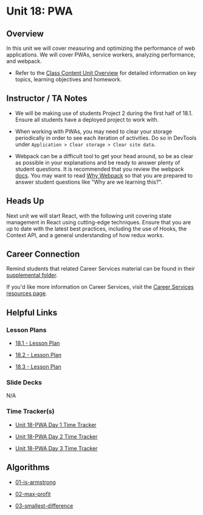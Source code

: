 # Unit 18: PWA

## Overview

In this unit we will cover measuring and optimizing the performance of web applications. We will cover PWAs, service workers, analyzing performance, and webpack.

  * Refer to the [Class Content Unit Overview](../../../01-Class-Content/18-PWA/README.md) for detailed information on key topics, learning objectives and homework.

## Instructor / TA Notes

* We will be making use of students Project 2 during the first half of 18.1. Ensure all students have a deployed project to work with.

* When working with PWAs, you may need to clear your storage periodically in order to see each iteration of activities. Do so in DevTools under `Application > Clear storage > Clear site data`.

* Webpack can be a difficult tool to get your head around, so be as clear as possible in your explanations and be ready to answer plenty of student questions. It is recommended that you review the webpack [docs](https://webpack.js.org/concepts). You may want to read [Why Webpack](https://webpack.js.org/concepts/why-webpack) so that you are prepared to answer student questions like "Why are we learning this?".

## Heads Up

Next unit we will start React, with the following unit covering state management in React using cutting-edge techniques. Ensure that you are up to date with the latest best practices, including the use of Hooks, the Context API, and a general understanding of how redux works.

## Career Connection
Remind students that related Career Services material can be found in their [supplemental folder](../../../01-Class-Content/18-PWA/04-Important/CAREER-CONNECTION.md).

If you'd like more information on Career Services, visit the [Career Services resources page](http://bit.ly/CodingCS).


## Helpful Links

### Lesson Plans

  * [18.1 - Lesson Plan](01-Day_Performance/18.1-LESSON-PLAN.md)

  * [18.2 - Lesson Plan](02-Day_PWA/18.2-LESSON-PLAN.md)

  * [18.3 - Lesson Plan](03-Day_Webpack/18.3-LESSON-PLAN.md)

### Slide Decks

N/A

### Time Tracker(s)

  * [Unit 18-PWA Day 1 Time Tracker](https://docs.google.com/spreadsheets/d/1s5szPwHVNDpeiUlZ8ndGBiq6QTeTo7YW/edit?dls=true)

  * [Unit 18-PWA Day 2 Time Tracker](https://docs.google.com/spreadsheets/d/1nAEVVhWc660YTUTVAVndTty0U7snFwtW/edit?dls=true)

  * [Unit 18-PWA Day 3 Time Tracker](https://docs.google.com/spreadsheets/d/1dMB6lDHbRxoGMttesDEvRUvDDchhVtGM/edit?dls=true)

## Algorithms

  * [01-is-armstrong](../../../01-Class-Content/18-PWA/03-Algorithms/01-is-armstrong)

  * [02-max-profit](../../../01-Class-Content/18-PWA/03-Algorithms/02-max-profit)

  * [03-smallest-difference](../../../01-Class-Content/18-PWA/03-Algorithms/03-smallest-difference)
